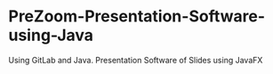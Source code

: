 # PreZoom-Presentation-Software-using-Java
Using GitLab and Java.
Presentation Software of Slides using JavaFX 
